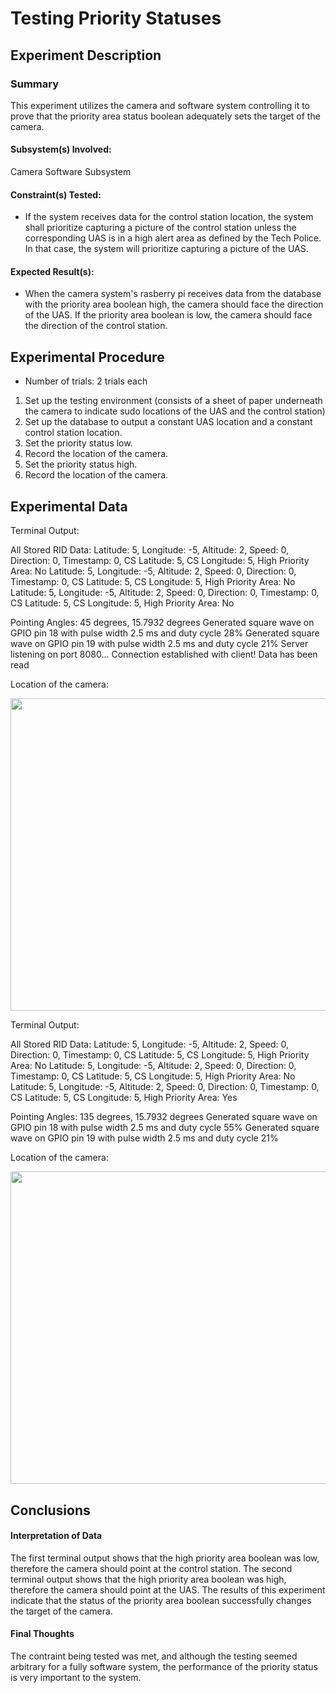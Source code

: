 # Testing Priority Statuses
## Experiment Description
### Summary
<!-- Short summary of the experiment written after completing it -->
This experiment utilizes the camera and software system controlling it to prove that the priority area status boolean adequately sets the target of the camera.

#### Subsystem(s) Involved:
Camera Software Subsystem

#### Constraint(s) Tested:
- If the system receives data for the control station location, the system shall prioritize capturing a picture of the control station unless the corresponding UAS is in a high alert area as defined by the Tech Police. In that case, the system will prioritize capturing a picture of the UAS.
 
#### Expected Result(s):
- When the camera system's rasberry pi receives data from the database with the priority area boolean high, the camera should face the direction of the UAS. If the priority area boolean is low, the camera should face the direction of the control station.

## Experimental Procedure
<!-- Description of what you did ideally in steps -->
- Number of trials: 2 trials each
  
1. Set up the testing environment (consists of a sheet of paper underneath the camera to indicate sudo locations of the UAS and the control station)
2. Set up the database to output a constant UAS location and a constant control station location.
3. Set the priority status low.
4. Record the location of the camera.
5. Set the priority status high.
6. Record the location of the camera.


## Experimental Data
<!-- data tables or graph of the results (whichever is appropriate) -->
Terminal Output:

All Stored RID Data: 
Latitude: 5, Longitude: -5, Altitude: 2, Speed: 0, Direction: 0, Timestamp: 0, CS Latitude: 5, CS Longitude: 5, High Priority Area: No
Latitude: 5, Longitude: -5, Altitude: 2, Speed: 0, Direction: 0, Timestamp: 0, CS Latitude: 5, CS Longitude: 5, High Priority Area: No
Latitude: 5, Longitude: -5, Altitude: 2, Speed: 0, Direction: 0, Timestamp: 0, CS Latitude: 5, CS Longitude: 5, High Priority Area: No

Pointing Angles: 45 degrees, 15.7932 degrees
Generated square wave on GPIO pin 18 with pulse width 2.5 ms and duty cycle 28%
Generated square wave on GPIO pin 19 with pulse width 2.5 ms and duty cycle 21%
Server listening on port 8080...
Connection established with client!
Data has been read

Location of the camera:


<img src= "" width="700" height="500">

Terminal Output:

All Stored RID Data: 
Latitude: 5, Longitude: -5, Altitude: 2, Speed: 0, Direction: 0, Timestamp: 0, CS Latitude: 5, CS Longitude: 5, High Priority Area: No
Latitude: 5, Longitude: -5, Altitude: 2, Speed: 0, Direction: 0, Timestamp: 0, CS Latitude: 5, CS Longitude: 5, High Priority Area: No
Latitude: 5, Longitude: -5, Altitude: 2, Speed: 0, Direction: 0, Timestamp: 0, CS Latitude: 5, CS Longitude: 5, High Priority Area: Yes

Pointing Angles: 135 degrees, 15.7932 degrees
Generated square wave on GPIO pin 18 with pulse width 2.5 ms and duty cycle 55%
Generated square wave on GPIO pin 19 with pulse width 2.5 ms and duty cycle 21%

Location of the camera:


<img src= "https://d82.intsig.net/sync/share/download_resize_jpg?folder_name=CamScanner_Page&_t=1732167595&encrypt_id=MHgyZTkzZDU1ZTk1&device_id=&sid=AABFFE3613694B49YL9A8AA2US&pixel=1000&file_name=22dXNW4XSg8WP7Eh1Sd74P4V.jpg" width="700" height="500">



## Conclusions
#### Interpretation of Data
<!-- explain what the results of the experiments mean and what conclusions you draw -->

The first terminal output shows that the high priority area boolean was low, therefore the camera should point at the control station.
The second terminal output shows that the high priority area boolean was high, therefore the camera should point at the UAS.
The results of this experiment indicate that the status of the priority area boolean successfully changes the target of the camera.


#### Final Thoughts
<!-- Were constraints met? -->
The contraint being tested was met, and although the testing seemed arbitrary for a fully software system, the performance of the priority status is very important to the system.
